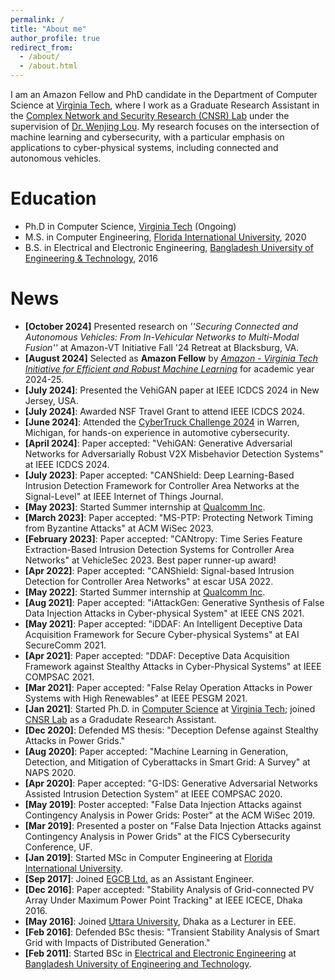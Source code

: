 ```yaml
---
permalink: /
title: "About me"
author_profile: true
redirect_from: 
  - /about/
  - /about.html
---
```


I am an Amazon Fellow and PhD candidate in the Department of Computer Science at [Virginia Tech](https://www.vt.edu/), where I work as a Graduate Research Assistant in the [Complex Network and Security Research (CNSR) Lab](https://www.cnsr.ictas.vt.edu/) under the supervision of [Dr. Wenjing Lou](https://www.cnsr.ictas.vt.edu/WJLou.html). My research focuses on the intersection of machine learning and cybersecurity, with a particular emphasis on applications to cyber-physical systems, including connected and autonomous vehicles. 

Education
======
* Ph.D in Computer Science, [Virginia Tech](https://www.vt.edu/) (Ongoing)
* M.S. in Computer Engineering, [Florida International University](https://www.fiu.edu/), 2020
* B.S. in Electrical and Electronic Engineering, [Bangladesh University of Engineering & Technology](https://www.buet.ac.bd), 2016

News
======
- **[October 2024]** Presented research on *''Securing Connected and Autonomous Vehicles: From In-Vehicular Networks to Multi-Modal Fusion''* at Amazon-VT Initiative Fall '24 Retreat at Blacksburg, VA.
- **[August 2024]** Selected as **Amazon Fellow** by *[Amazon - Virginia Tech Initiative for Efficient and Robust Machine Learning](https://amazon.cs.vt.edu/)* for academic year 2024-25.
- **[July 2024]**: Presented the VehiGAN paper at IEEE ICDCS 2024 in New Jersey, USA.
- **[July 2024]**: Awarded NSF Travel Grant to attend IEEE ICDCS 2024.
- **[June 2024]**: Attended the [CyberTruck Challenge 2024](https://www.cybertruckchallenge.org/past-challenges/2024-2/) in Warren, Michigan, for hands-on experience in automotive cybersecurity.
- **[April 2024]**: Paper accepted: "VehiGAN: Generative Adversarial Networks for Adversarially Robust V2X Misbehavior Detection Systems" at IEEE ICDCS 2024. 
- **[July 2023]**: Paper accepted: "CANShield: Deep Learning-Based Intrusion Detection Framework for Controller Area Networks at the Signal-Level" at IEEE Internet of Things Journal.
- **[May 2023]**: Started Summer internship at [Qualcomm Inc](https://www.qualcomm.com/).  
- **[March 2023]**: Paper accepted: "MS-PTP: Protecting Network Timing from Byzantine Attacks" at ACM WiSec 2023. 
- **[February 2023]**: Paper accepted: "CANtropy: Time Series Feature Extraction-Based Intrusion Detection Systems for Controller Area Networks" at VehicleSec 2023.  Best paper runner-up award!
- **[Apr 2022]**: Paper accepted: "CANShield: Signal-based Intrusion Detection for Controller Area Networks" at escar USA 2022.  
- **[May 2022]**: Started Summer internship at [Qualcomm Inc](https://www.qualcomm.com/).  
- **[Aug 2021]**: Paper accepted: "iAttackGen: Generative Synthesis of False Data Injection Attacks in Cyber-physical System" at IEEE CNS 2021.  
- **[May 2021]**: Paper accepted: "iDDAF: An Intelligent Deceptive Data Acquisition Framework for Secure Cyber-physical Systems" at EAI SecureComm 2021.  
- **[Apr 2021]**: Paper accepted: "DDAF: Deceptive Data Acquisition Framework against Stealthy Attacks in Cyber-Physical Systems" at IEEE COMPSAC 2021.  
- **[Mar 2021]**: Paper accepted: "False Relay Operation Attacks in Power Systems with High Renewables" at IEEE PESGM 2021.  
- **[Jan 2021]**: Started Ph.D. in [Computer Science](https://cs.vt.edu/) at [Virginia Tech](https://vt.edu/); joined [CNSR Lab](https://www.cnsr.ictas.vt.edu/index.html) as a Gradudate Research Assistant.  
- **[Dec 2020]**: Defended MS thesis: "Deception Defense against Stealthy Attacks in Power Grids."  
- **[Aug 2020]**: Paper accepted: "Machine Learning in Generation, Detection, and Mitigation of Cyberattacks in Smart Grid: A Survey" at NAPS 2020.  
- **[Apr 2020]**: Paper accepted: "G-IDS: Generative Adversarial Networks Assisted Intrusion Detection System" at IEEE COMPSAC 2020.  
- **[May 2019]**: Poster accepted: "False Data Injection Attacks against Contingency Analysis in Power Grids: Poster" at the ACM WiSec 2019.  
- **[Mar 2019]**: Presented a poster on "False Data Injection Attacks against Contingency Analysis in Power Grids" at the FICS Cybersecurity Conference, UF.  
- **[Jan 2019]**: Started MSc in Computer Engineering at [Florida International University](https://www.fiu.edu/).  
- **[Sep 2017]**: Joined [EGCB Ltd.](https://egcb.gov.bd/en) as an Assistant Engineer.  
- **[Dec 2016]**: Paper accepted: "Stability Analysis of Grid-connected PV Array Under Maximum Power Point Tracking" at IEEE ICECE, Dhaka 2016.  
- **[May 2016]**: Joined [Uttara University](https://uttarauniversity.edu.bd/), Dhaka as a Lecturer in EEE.  
- **[Feb 2016]**: Defended BSc thesis: "Transient Stability Analysis of Smart Grid with Impacts of Distributed Generation."  
- **[Feb 2011]**: Started BSc in [Electrical and Electronic Engineering](https://eee.buet.ac.bd/) at [Bangladesh University of Engineering and Technology](https://www.buet.ac.bd/web/).

<!-- 
News
======
- **[Update 2023-2-24]** More updates to come!
- **[April 2022]** Our paper titled **“CANShield: Signal-based Intrusion Detection for Controller Area Networks”** is accepted in the 9th Embedded Security in Cars (escar) USA 2022.
- **[January 2022]** Accepted an offer for an internship at Qualcomm Inc. for summer 2022. Looking forward to an exciting summer! 
- **[August 2021]** Published a conference paper titled "**iAttackGen: Generative Synthesis of False Data Injection Attacks in Cyber-physical Systems**" in The 9th IEEE Conference on Communications and Network Security (**CNS**) 2021.
- **[May 2021]** Published a conference paper titled "**iDDAF: An Intelligent Deceptive Data Acquisition Framework for Secure Cyber-physical Systems**"  in The 17th EAI International Conference on Security and Privacy in Communication Networks (**SecureComm**) 2021. 
- **[April 2021]** Published a conference paper titled "**DDAF: Deceptive Data Acquisition Framework against Stealthy Attacks in Cyber-Physical Systems**"  in The 45th IEEE Computer Society International Conference on Computers, Software, and Applications (**COMPSAC**), 2021.
- **[March 2021]** Published a conference paper titled "**False Relay Operation Attacks in Power Systems with High Renewables**" in The 2021 IEEE PES General Meeting .
[January 2021]** Started Ph.D. in Computer Science at Virginia Tech.  Joined CNSR Lab as a graduate research assistant (GRA). "Go Hokies!"
- **[December 2020]** Defended my MS thesis titled "**Deception Defense against Stealthy Attacks in Power Grids**".  
- **[August 2020]** Published a conference paper titled "Machine Learning in Generation, Detection, and Mitigation of Cyberattacks in Smart Grid: A Survey"  in The 52nd North American Power Symposium (**NAPS**) 2020.
- **[April 2020]** Published a conference paper titled "G-IDS: Generative Adversarial Networks assisted Intrusion Detection System"  in IEEE Computers, Software, and Applications Conference (**COMPSAC**) 2020.
- **[May 2019]**  Published a short paper titled "False Data Injection Attacks against Contingency Analysis in Power Grids: poster"  in The 12th ACM Conference on Security and Privacy in Wireless and Mobile Networks (**WiSec**) 2019.
- **[March 2019]** Presented a poster on "False Data Injection Attacks against Contingency Analysis in Power Grids"  at FICS Research Annual Conference on Cybersecurity at the University of Florida (UF) .
- **[January 2019]** Started MSc in Computer Engineering at Florida International University (FIU)
[September 2017]** Joined Electricity Generation Company of Bangladesh  (EGCB) Ltd. as an Assistant Engineer.
- **[December 2016]** Published a conference paper titled "Stability Analysis of Grid-connected PV Array Under Maximum Power Point Tracking"  in 9th International Conference on Electrical and Computer Engineering (**ICECE**), Dhaka, 2016
[May 2016]** Joined Computer Science and Engineering Dept, Uttara University, Dhaka as a Lecturer (EEE) .
- **[February 2016]** Defended BSc Thesis on "Transient Stability Analysis of Smart Grid with Impacts of Distributed Generation." 
- **[February 2011]** Started BSc at **Bangladesh University of Engineering and Technology (BUET)**  


# News

---

- **Feb 2024**  
  *More updates to come!*

- **Apr 2022**  
  Paper accepted: **"CANShield: Signal-based Intrusion Detection for Controller Area Networks"** at the 9th Embedded Security in Cars (escar) USA 2022.

- **Jan 2022**  
  Accepted a Summer 2022 internship at Qualcomm Inc.

- **Aug 2021**  
  Published: **"iAttackGen: Generative Synthesis of False Data Injection Attacks in Cyber-physical Systems"** at the 9th IEEE CNS 2021.

- **May 2021**  
  Published: **"iDDAF: An Intelligent Deceptive Data Acquisition Framework for Secure Cyber-physical Systems"** at the 17th EAI SecureComm 2021.

- **Apr 2021**  
  Published: **"DDAF: Deceptive Data Acquisition Framework against Stealthy Attacks in Cyber-Physical Systems"** at the 45th IEEE COMPSAC 2021.

- **Mar 2021**  
  Published: **"False Relay Operation Attacks in Power Systems with High Renewables"** at the IEEE PES General Meeting 2021.

- **Jan 2021**  
  Started Ph.D. in Computer Science at Virginia Tech; joined CNSR Lab as a GRA.

- **Dec 2020**  
  Defended MS thesis: **"Deception Defense against Stealthy Attacks in Power Grids."**

- **Aug 2020**  
  Published: **"Machine Learning in Generation, Detection, and Mitigation of Cyberattacks in Smart Grid: A Survey"** at the 52nd NAPS 2020.

- **Apr 2020**  
  Published: **"G-IDS: Generative Adversarial Networks Assisted Intrusion Detection System"** at IEEE COMPSAC 2020.

- **May 2019**  
  Published: **"False Data Injection Attacks against Contingency Analysis in Power Grids: Poster"** at the 12th ACM WiSec 2019.

- **Mar 2019**  
  Presented a poster on "False Data Injection Attacks against Contingency Analysis in Power Grids" at the FICS Cybersecurity Conference, UF.

- **Jan 2019**  
  Started MSc in Computer Engineering at FIU.

- **Sep 2017**  
  Joined EGCB Ltd. as an Assistant Engineer.

- **Dec 2016**  
  Published: **"Stability Analysis of Grid-connected PV Array Under Maximum Power Point Tracking"** at the 9th IEEE ICECE, Dhaka 2016.

- **May 2016**  
  Joined Uttara University, Dhaka as a Lecturer in EEE.

- **Feb 2016**  
  Defended BSc thesis: **"Transient Stability Analysis of Smart Grid with Impacts of Distributed Generation."**

- **Feb 2011**  
  Started BSc at **BUET**. -->

<!-- For more info
------ -->
